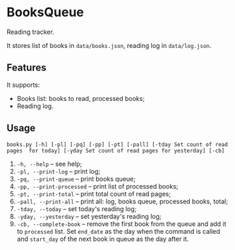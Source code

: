# BooksQueue
Reading tracker.

It stores list of books in `data/books.json`, reading log in `data/log.json`.


## Features
It supports:
* Books list: books to read, processed books;
* Reading log.


## Usage
`books.py [-h] [-pl] [-pq] [-pp] [-pt] [-pall] [-tday Set count of read pages 
for today] [-yday Set count of read pages for yesterday] [-cb]`

1. `-h, --help` – see help;
2. `-pl, --print-log` – print log;
3. `-pq, --print-queue` – print books queue;
4. `-pp, --print-processed` – print list of processed books;
5. `-pt, --print-total` – print total count of read pages;   
6. `-pall, --print-all` – print all: log, books queue, processed books, total;
7. `-tday, --today` – set today's reading log;
8. `-yday, --yesterday` – set yesterday's reading log;
9. `-cb, --complete-book` – remove the first book from the queue and add it to
   `processed` list. Set `end_date` as the day when the command is called and 
   `start_day` of the next book in queue as the day after it.

